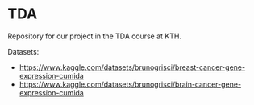 # TDA
Repository for our project in the TDA course at KTH.

Datasets:
- https://www.kaggle.com/datasets/brunogrisci/breast-cancer-gene-expression-cumida
- https://www.kaggle.com/datasets/brunogrisci/brain-cancer-gene-expression-cumida
